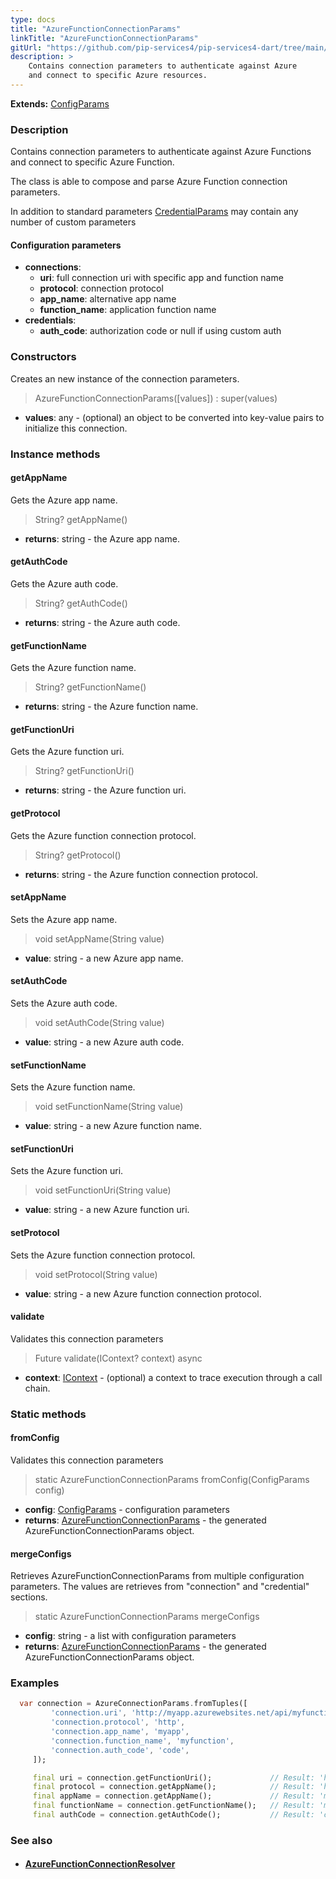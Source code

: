```yaml
---
type: docs
title: "AzureFunctionConnectionParams"
linkTitle: "AzureFunctionConnectionParams"
gitUrl: "https://github.com/pip-services4/pip-services4-dart/tree/main/pip-services4-azure-dart"
description: >
    Contains connection parameters to authenticate against Azure
    and connect to specific Azure resources.
---
```


**Extends:** [ConfigParams](../../../components/config/config_params)

### Description
Contains connection parameters to authenticate against Azure Functions
and connect to specific Azure Function.

The class is able to compose and parse Azure Function connection parameters.

In addition to standard parameters [CredentialParams](../../../config/auth/credential_params) may contain any number of custom parameters


#### Configuration parameters

- **connections**: 
    - **uri**:           full connection uri with specific app and function name
    - **protocol**:      connection protocol
    - **app_name**:      alternative app name
    - **function_name**: application function name
- **credentials**: 
    - **auth_code**:     authorization code or null if using custom auth

### Constructors
Creates an new instance of the connection parameters.

> AzureFunctionConnectionParams([values]) : super(values)

- **values**: any - (optional) an object to be converted into key-value pairs to initialize this connection.


### Instance methods

#### getAppName
Gets the Azure app name.

> String? getAppName()

- **returns**: string - the Azure app name.


#### getAuthCode
Gets the Azure auth code.

> String? getAuthCode()

- **returns**: string - the Azure auth code.


#### getFunctionName
Gets the Azure function name.

> String? getFunctionName()

- **returns**: string - the Azure function name.


#### getFunctionUri
Gets the Azure function uri.

> String? getFunctionUri()

- **returns**: string - the Azure function uri.


#### getProtocol
Gets the Azure function connection protocol.

> String? getProtocol()

- **returns**: string - the Azure function connection protocol.


#### setAppName
Sets the Azure app name.

> void setAppName(String value)

- **value**: string - a new Azure app name.

#### setAuthCode
Sets the Azure auth code.

> void setAuthCode(String value)

- **value**: string -  a new Azure auth code.

#### setFunctionName
Sets the Azure function name.

> void setFunctionName(String value)

- **value**: string - a new Azure function name.

#### setFunctionUri
Sets the Azure function uri.

> void setFunctionUri(String value)

- **value**: string - a new Azure function uri.

#### setProtocol
Sets the Azure function connection protocol.

> void setProtocol(String value)

- **value**: string - a new Azure function connection protocol.

#### validate
Validates this connection parameters 

> Future validate(IContext? context) async

- **context**: [IContext](../../../components/context/icontext) - (optional) a context to trace execution through a call chain.

### Static methods

#### fromConfig
Validates this connection parameters 

> static AzureFunctionConnectionParams fromConfig(ConfigParams config)

- **config**: [ConfigParams](../../../components/config/config_params) - configuration parameters
- **returns**: [AzureFunctionConnectionParams]() - the generated AzureFunctionConnectionParams object.

#### mergeConfigs
Retrieves AzureFunctionConnectionParams from multiple configuration parameters.
The values are retrieves from "connection" and "credential" sections.

> static AzureFunctionConnectionParams mergeConfigs

- **config**: string - a list with configuration parameters
- **returns**: [AzureFunctionConnectionParams]() - the generated AzureFunctionConnectionParams object.



### Examples

```dart
  var connection = AzureConnectionParams.fromTuples([
         'connection.uri', 'http://myapp.azurewebsites.net/api/myfunction',
         'connection.protocol', 'http',
         'connection.app_name', 'myapp',
         'connection.function_name', 'myfunction',
         'connection.auth_code', 'code',
     ]);

     final uri = connection.getFunctionUri();             // Result: 'http://myapp.azurewebsites.net/api/myfunction'
     final protocol = connection.getAppName();            // Result: 'http'
     final appName = connection.getAppName();             // Result: 'myapp'
     final functionName = connection.getFunctionName();   // Result: 'myfunction'
     final authCode = connection.getAuthCode();           // Result: 'code'
```


### See also
- #### [AzureFunctionConnectionResolver](../azure_function_connection_resolver)
